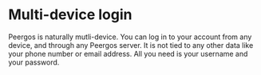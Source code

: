 # Multi-device login

Peergos is naturally mutli-device. You can log in to your account from any device, and through any Peergos server. It is not tied to any other data like your phone number or email address. All you need is your username and your password. 
